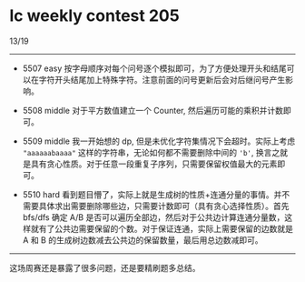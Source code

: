# lc weekly contest 205

13/19

------

- 5507 easy
    按字母顺序对每个问号逐个模拟即可，为了方便处理开头和结尾可以在字符开头结尾加上特殊字符。注意前面的问号更新后会对后继问号产生影响。

- 5508 middle
    对于平方数值建立一个 Counter, 然后遍历可能的乘积并计数即可。

- 5509 middle
    我一开始想的 dp, 但是未优化字符集情况下会超时。实际上考虑 `"aaaaaabaaaa"` 这样的字符串，无论如何都不需要删除中间的 `'b'`, 换言之就是具有贪心性质。对于任意一段重复子序列，只需要保留权值最大的元素即可。

- 5510 hard
    看到题目懵了，实际上就是生成树的性质+连通分量的事情。并不需要具体求出需要删除哪些边，只需要计数即可（具有贪心选择性质）。首先 bfs/dfs 确定 A/B 是否可以遍历全部边，然后对于公共边计算连通分量数，这样就有了公共边需要保留的个数。对于保证连通，实际上需要保留的边数就是 A 和 B 的生成树边数减去公共边的保留数量，最后用总边数减即可。

------

这场周赛还是暴露了很多问题，还是要精刷题多总结。
